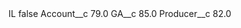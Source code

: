 <?xml version="1.0" encoding="UTF-8"?>
<CustomMetadata xmlns="http://soap.sforce.com/2006/04/metadata" xmlns:xsi="http://www.w3.org/2001/XMLSchema-instance" xmlns:xsd="http://www.w3.org/2001/XMLSchema">
    <label>IL</label>
    <protected>false</protected>
    <values>
        <field>Account__c</field>
        <value xsi:type="xsd:double">79.0</value>
    </values>
    <values>
        <field>GA__c</field>
        <value xsi:type="xsd:double">85.0</value>
    </values>
    <values>
        <field>Producer__c</field>
        <value xsi:type="xsd:double">82.0</value>
    </values>
</CustomMetadata>

